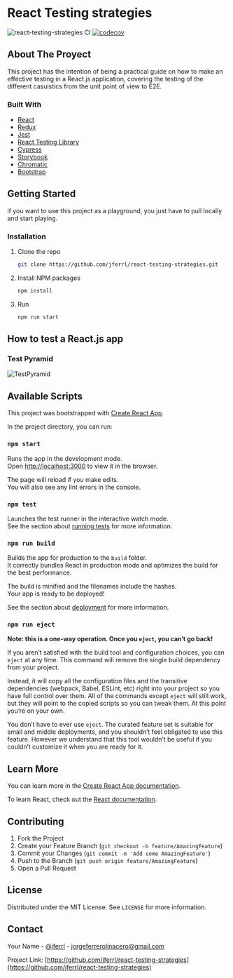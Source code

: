 # React Testing strategies

![react-testing-strategies CI](https://github.com/jferrl/react-testing-strategies/workflows/react-testing-strategies%20CI/badge.svg)
[![codecov](https://codecov.io/gh/jferrl/react-testing-strategies/branch/master/graph/badge.svg?token=NNKwNluuyS)](https://codecov.io/gh/jferrl/react-testing-strategies)

## About The Proyect

This project has the intention of being a practical guide on how to make an effective testing in a React.js application, covering the testing of the different casuistics from the unit point of view to E2E.

### Built With

* [React](https://reactjs.org/)
* [Redux](https://react-redux.js.org/)
* [Jest](https://jestjs.io/)
* [React Testing Library](https://testing-library.com/docs/react-testing-library/intro/)
* [Cypress](https://www.cypress.io/)
* [Storybook](https://storybook.js.org/)
* [Chromatic](https://www.chromatic.com/)
* [Bootstrap](https://getbootstrap.com)

## Getting Started

if you want to use this project as a playground, you just have to pull locally and start playing.

### Installation

1. Clone the repo

    ```sh
    git clone https://github.com/jferrl/react-testing-strategies.git
    ```

2. Install NPM packages

    ```sh
    npm install
    ```

3. Run

    ```sh
    npm run start
    ```

## How to test a React.js app

### Test Pyramid

![TestPyramid](https://kentcdodds.com/static/c56de32357ab41ab66d6feb2dfaec567/00d43/testing-trophy.png)

## Available Scripts

This project was bootstrapped with [Create React App](https://github.com/facebook/create-react-app).

In the project directory, you can run:

### `npm start`

Runs the app in the development mode.\
Open [http://localhost:3000](http://localhost:3000) to view it in the browser.

The page will reload if you make edits.\
You will also see any lint errors in the console.

### `npm test`

Launches the test runner in the interactive watch mode.\
See the section about [running tests](https://facebook.github.io/create-react-app/docs/running-tests) for more information.

### `npm run build`

Builds the app for production to the `build` folder.\
It correctly bundles React in production mode and optimizes the build for the best performance.

The build is minified and the filenames include the hashes.\
Your app is ready to be deployed!

See the section about [deployment](https://facebook.github.io/create-react-app/docs/deployment) for more information.

### `npm run eject`

**Note: this is a one-way operation. Once you `eject`, you can’t go back!**

If you aren’t satisfied with the build tool and configuration choices, you can `eject` at any time. This command will remove the single build dependency from your project.

Instead, it will copy all the configuration files and the transitive dependencies (webpack, Babel, ESLint, etc) right into your project so you have full control over them. All of the commands except `eject` will still work, but they will point to the copied scripts so you can tweak them. At this point you’re on your own.

You don’t have to ever use `eject`. The curated feature set is suitable for small and middle deployments, and you shouldn’t feel obligated to use this feature. However we understand that this tool wouldn’t be useful if you couldn’t customize it when you are ready for it.

## Learn More

You can learn more in the [Create React App documentation](https://facebook.github.io/create-react-app/docs/getting-started).

To learn React, check out the [React documentation](https://reactjs.org/).

## Contributing

1. Fork the Project
2. Create your Feature Branch (`git checkout -b feature/AmazingFeature`)
3. Commit your Changes (`git commit -m 'Add some AmazingFeature'`)
4. Push to the Branch (`git push origin feature/AmazingFeature`)
5. Open a Pull Request

## License

Distributed under the MIT License. See `LICENSE` for more information.

## Contact

Your Name - [@jferrl](https://twitter.com/jferrl) - jorgeferrerolinacero@gmail.com

Project Link: [https://github.com/jferrl/react-testing-strategies](https://github.com/jferrl/react-testing-strategies)

